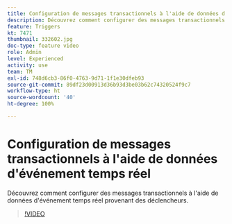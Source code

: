 ```yaml
---
title: Configuration de messages transactionnels à l'aide de données d'événement temps réel
description: Découvrez comment configurer des messages transactionnels à l'aide de données d'événement temps réel provenant des déclencheurs.
feature: Triggers
kt: 7471
thumbnail: 332602.jpg
doc-type: feature video
role: Admin
level: Experienced
activity: use
team: TM
exl-id: 748d6cb3-86f0-4763-9d71-1f1e30dfeb93
source-git-commit: 89df23d00913d36b93d3be03b62c74320524f9c7
workflow-type: ht
source-wordcount: '40'
ht-degree: 100%

---
```


# Configuration de messages transactionnels à l&#39;aide de données d&#39;événement temps réel

Découvrez comment configurer des messages transactionnels à l&#39;aide de données d&#39;événement temps réel provenant des déclencheurs.

>[!VIDEO](https://video.tv.adobe.com/v/332602?quality=12&learn=on)
